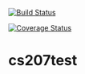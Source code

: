 [![Build Status](https://travis-ci.org/dvamvourellis/cs207test.svg?branch=master)](https://travis-ci.org/dvamvourellis/cs207test)

[![Coverage Status](https://codecov.io/gh/dvamvourellis/cs207testing/branch/master/graph/badge.svg)](https://codecov.io/gh/dvamvourellis/cs207testing)

# cs207test
